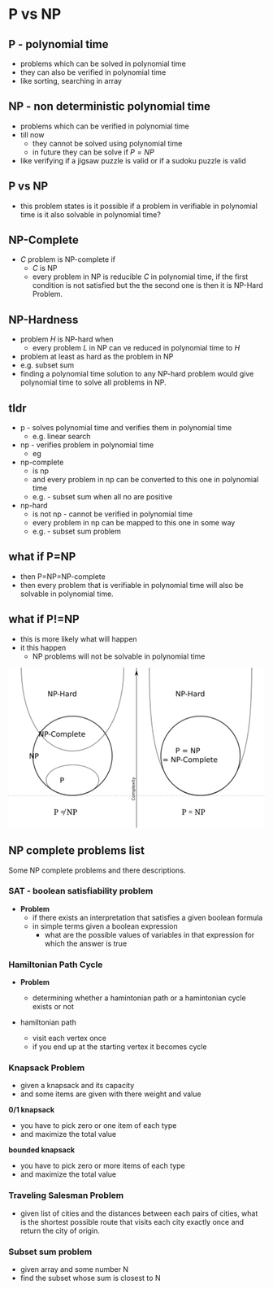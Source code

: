 # P vs NP

## P - polynomial time

- problems which can be solved in polynomial time
- they can also be verified in polynomial time
- like sorting, searching in array

## NP - non deterministic polynomial time

- problems which can be verified in polynomial time
- till now
    - they cannot be solved using polynomial time
    - in future they can be solve if $P=NP$
- like verifying if a jigsaw puzzle is valid or if a sudoku puzzle is valid

## P vs NP

- this problem states is it possible if a problem in verifiable in polynomial time
  is it also solvable in polynomial time?

## NP-Complete

- $C$ problem is NP-complete if
    - $C$ is NP
    - every problem in NP is reducible $C$ in polynomial time,
      if the first condition is not satisfied but the the second one is
      then it is NP-Hard Problem.

## NP-Hardness

- problem $H$ is NP-hard when
    - every problem $L$ in NP can ve reduced in polynomial time to $H$
- problem at least as hard as the problem in NP
- e.g. subset sum
- finding a polynomial time solution to any NP-hard problem would give
  polynomial time to solve all problems in NP.

## tldr

- p - solves polynomial time and verifies them in polynomial time
    - e.g. linear search
- np - verifies problem in polynomial time
    - eg
- np-complete
    - is np
    - and every problem in np can be converted to this one in polynomial time
    - e.g. - subset sum when all no are positive
- np-hard
    - is not np - cannot be verified in polynomial time
    - every problem in np can be mapped to this one in some way
    - e.g. - subset sum problem

## what if P=NP

- then P=NP=NP-complete
- then every problem that is verifiable in polynomial time will also be solvable
  in polynomial time.

## what if P!=NP

- this is more likely what will happen
- it this happen
    - NP problems will not be solvable in polynomial time

![pvsnp](img/p-vs-np.svg)

## NP complete problems list

Some NP complete problems and there descriptions.

### SAT - boolean satisfiability problem

- **Problem**
    - if there exists an interpretation that satisfies a given boolean formula
    - in simple terms given a boolean expression
        - what are the possible values of variables in that expression for which the answer is true

### Hamiltonian Path Cycle

- **Problem**
    - determining whether a hamintonian path or a hamintonian cycle exists or not

- hamiltonian path
    - visit each vertex once
    - if you end up at the starting vertex it becomes cycle

### Knapsack Problem

- given a knapsack and its capacity
- and some items are given with there weight and value

**0/1 knapsack**

- you have to pick zero or one item of each type
- and maximize the total value

**bounded knapsack**

- you have to pick zero or more items of each type
- and maximize the total value

### Traveling Salesman Problem

- given list of cities and the distances between each pairs of cities, what is the
  shortest possible route that visits each city exactly once and return the city of origin.

### Subset sum problem

- given array and some number N
- find the subset whose sum is closest to N
